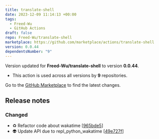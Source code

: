 ```yaml
---
title: translate-shell
date: 2023-12-09 11:14:13 +00:00
tags:
  - Freed-Wu
  - GitHub Actions
draft: false
repo: Freed-Wu/translate-shell
marketplace: https://github.com/marketplace/actions/translate-shell
version: 0.0.44
dependentsNumber: "9"
---
```



Version updated for **Freed-Wu/translate-shell** to version **0.0.44**.
- This action is used across all versions by **9** repositories.

Go to the [GitHub Marketplace](https://github.com/marketplace/actions/translate-shell) to find the latest changes.

## Release notes

<h3>Changed</h3>
<ul>
<li>♻️ Refactor code about wakatime [<a href="https://github.com/Freed-Wu/translate-shell/commit/965bde5f4804538dcae821ceb7285e0808381d80">965bde5</a>]</li>
<li>👽 Update API due to repl_python_wakatime [<a href="https://github.com/Freed-Wu/translate-shell/commit/49e727f4e714606f8ec00dd7d5e34ec8115a0218">49e727f</a>]</li>
</ul>
<p><a name="0.0.42"></a></p>
